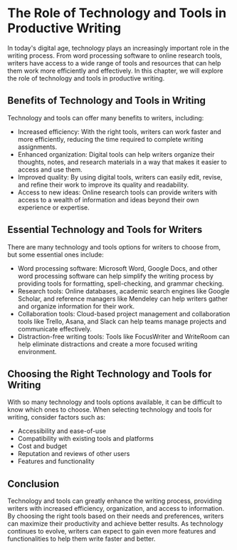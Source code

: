 The Role of Technology and Tools in Productive Writing
===============================================================================================================

In today's digital age, technology plays an increasingly important role in the writing process. From word processing software to online research tools, writers have access to a wide range of tools and resources that can help them work more efficiently and effectively. In this chapter, we will explore the role of technology and tools in productive writing.

Benefits of Technology and Tools in Writing
-------------------------------------------

Technology and tools can offer many benefits to writers, including:

* Increased efficiency: With the right tools, writers can work faster and more efficiently, reducing the time required to complete writing assignments.
* Enhanced organization: Digital tools can help writers organize their thoughts, notes, and research materials in a way that makes it easier to access and use them.
* Improved quality: By using digital tools, writers can easily edit, revise, and refine their work to improve its quality and readability.
* Access to new ideas: Online research tools can provide writers with access to a wealth of information and ideas beyond their own experience or expertise.

Essential Technology and Tools for Writers
------------------------------------------

There are many technology and tools options for writers to choose from, but some essential ones include:

* Word processing software: Microsoft Word, Google Docs, and other word processing software can help simplify the writing process by providing tools for formatting, spell-checking, and grammar checking.
* Research tools: Online databases, academic search engines like Google Scholar, and reference managers like Mendeley can help writers gather and organize information for their work.
* Collaboration tools: Cloud-based project management and collaboration tools like Trello, Asana, and Slack can help teams manage projects and communicate effectively.
* Distraction-free writing tools: Tools like FocusWriter and WriteRoom can help eliminate distractions and create a more focused writing environment.

Choosing the Right Technology and Tools for Writing
---------------------------------------------------

With so many technology and tools options available, it can be difficult to know which ones to choose. When selecting technology and tools for writing, consider factors such as:

* Accessibility and ease-of-use
* Compatibility with existing tools and platforms
* Cost and budget
* Reputation and reviews of other users
* Features and functionality

Conclusion
----------

Technology and tools can greatly enhance the writing process, providing writers with increased efficiency, organization, and access to information. By choosing the right tools based on their needs and preferences, writers can maximize their productivity and achieve better results. As technology continues to evolve, writers can expect to gain even more features and functionalities to help them write faster and better.
